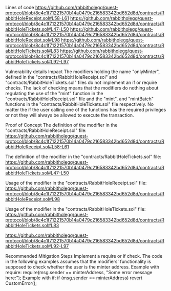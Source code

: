 Lines of code
https://github.com/rabbitholegg/quest-protocol/blob/8c4c1f71221570b14a0479c216583342bd652d8d/contracts/RabbitHoleReceipt.sol#L58-L61
https://github.com/rabbitholegg/quest-protocol/blob/8c4c1f71221570b14a0479c216583342bd652d8d/contracts/RabbitHoleTickets.sol#L47-L50
https://github.com/rabbitholegg/quest-protocol/blob/8c4c1f71221570b14a0479c216583342bd652d8d/contracts/RabbitHoleReceipt.sol#L98
https://github.com/rabbitholegg/quest-protocol/blob/8c4c1f71221570b14a0479c216583342bd652d8d/contracts/RabbitHoleTickets.sol#L83
https://github.com/rabbitholegg/quest-protocol/blob/8c4c1f71221570b14a0479c216583342bd652d8d/contracts/RabbitHoleTickets.sol#L92-L97

Vulnerability details
Impact
The modifiers holding the name "onlyMinter", defined in the "contracts/RabbitHoleReceipt.sol" and "contracts/RabbitHoleTickets.sol" files do not implement an if or require checks. The lack of checking means that the modifiers do nothing about regulating the use of the "mint" function in the "contracts/RabbitHoleReceipt.sol" file and the "mint", and "mintBatch" functions in the "contracts/RabbitHoleTickets.sol" file respectively. No matter the if the user calling one of the functions has the required privileges or not they will always be allowed to execute the transaction.

Proof of Concept
The definition of the modifier in the "contracts/RabbitHoleReceipt.sol" file:
https://github.com/rabbitholegg/quest-protocol/blob/8c4c1f71221570b14a0479c216583342bd652d8d/contracts/RabbitHoleReceipt.sol#L58-L61

The definition of the modifier in the "contracts/RabbitHoleTickets.sol" file:
https://github.com/rabbitholegg/quest-protocol/blob/8c4c1f71221570b14a0479c216583342bd652d8d/contracts/RabbitHoleTickets.sol#L47-L50

Usage of the modifier in the "contracts/RabbitHoleReceipt.sol" file:
https://github.com/rabbitholegg/quest-protocol/blob/8c4c1f71221570b14a0479c216583342bd652d8d/contracts/RabbitHoleReceipt.sol#L98

Usage of the modifier in the "contracts/RabbitHoleTickets.sol" file:
https://github.com/rabbitholegg/quest-protocol/blob/8c4c1f71221570b14a0479c216583342bd652d8d/contracts/RabbitHoleTickets.sol#L83

https://github.com/rabbitholegg/quest-protocol/blob/8c4c1f71221570b14a0479c216583342bd652d8d/contracts/RabbitHoleTickets.sol#L92-L97

Recommended Mitigation Steps
Implement a require or if check.
The code in the following examples assumes that the modifiers' functionality is supposed to check whether the user is the minter address.
Example with require: require(msg.sender == minterAddress, "Some error message here:");
Example with if: if (msg.sender == minterAddress) revert CustomError();
